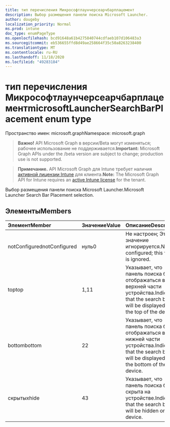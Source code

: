 ```yaml
---
title: тип перечисления Микрософтлаунчерсеарчбарплацемент
description: Выбор размещения панели поиска Microsoft Launcher.
author: dougeby
localization_priority: Normal
ms.prod: intune
doc_type: enumPageType
ms.openlocfilehash: bcd91648a61b4275840744cdfaeb107d106483a3
ms.sourcegitcommit: eb536655ffd8d49ae258664f35c50a8263238400
ms.translationtype: MT
ms.contentlocale: ru-RU
ms.lasthandoff: 11/18/2020
ms.locfileid: "49283184"
---
```

# <a name="microsoftlaunchersearchbarplacement-enum-type"></a><span data-ttu-id="8c733-103">тип перечисления Микрософтлаунчерсеарчбарплацемент</span><span class="sxs-lookup"><span data-stu-id="8c733-103">microsoftLauncherSearchBarPlacement enum type</span></span>

<span data-ttu-id="8c733-104">Пространство имен: microsoft.graph</span><span class="sxs-lookup"><span data-stu-id="8c733-104">Namespace: microsoft.graph</span></span>

> <span data-ttu-id="8c733-105">**Важно!** API Microsoft Graph в версии/Beta могут изменяться; рабочее использование не поддерживается.</span><span class="sxs-lookup"><span data-stu-id="8c733-105">**Important:** Microsoft Graph APIs under the /beta version are subject to change; production use is not supported.</span></span>

> <span data-ttu-id="8c733-106">**Примечание.** API Microsoft Graph для Intune требует наличия [активной лицензии Intune](https://go.microsoft.com/fwlink/?linkid=839381) для клиента.</span><span class="sxs-lookup"><span data-stu-id="8c733-106">**Note:** The Microsoft Graph API for Intune requires an [active Intune license](https://go.microsoft.com/fwlink/?linkid=839381) for the tenant.</span></span>

<span data-ttu-id="8c733-107">Выбор размещения панели поиска Microsoft Launcher.</span><span class="sxs-lookup"><span data-stu-id="8c733-107">Microsoft Launcher Search Bar Placement selection.</span></span>

## <a name="members"></a><span data-ttu-id="8c733-108">Элементы</span><span class="sxs-lookup"><span data-stu-id="8c733-108">Members</span></span>
|<span data-ttu-id="8c733-109">Элемент</span><span class="sxs-lookup"><span data-stu-id="8c733-109">Member</span></span>|<span data-ttu-id="8c733-110">Значение</span><span class="sxs-lookup"><span data-stu-id="8c733-110">Value</span></span>|<span data-ttu-id="8c733-111">Описание</span><span class="sxs-lookup"><span data-stu-id="8c733-111">Description</span></span>|
|:---|:---|:---|
|<span data-ttu-id="8c733-112">notConfigured</span><span class="sxs-lookup"><span data-stu-id="8c733-112">notConfigured</span></span>|<span data-ttu-id="8c733-113">нуль</span><span class="sxs-lookup"><span data-stu-id="8c733-113">0</span></span>|<span data-ttu-id="8c733-114">Не настроен; Это значение игнорируется.</span><span class="sxs-lookup"><span data-stu-id="8c733-114">Not configured; this value is ignored.</span></span>|
|<span data-ttu-id="8c733-115">top</span><span class="sxs-lookup"><span data-stu-id="8c733-115">top</span></span>|<span data-ttu-id="8c733-116">1,1</span><span class="sxs-lookup"><span data-stu-id="8c733-116">1</span></span>|<span data-ttu-id="8c733-117">Указывает, что панель поиска будет отображаться в верхней части устройства.</span><span class="sxs-lookup"><span data-stu-id="8c733-117">Indicates that the search bar will be displayed on the top of the device.</span></span>|
|<span data-ttu-id="8c733-118">bottom</span><span class="sxs-lookup"><span data-stu-id="8c733-118">bottom</span></span>|<span data-ttu-id="8c733-119">2</span><span class="sxs-lookup"><span data-stu-id="8c733-119">2</span></span>|<span data-ttu-id="8c733-120">Указывает, что панель поиска будет отображаться в нижней части устройства.</span><span class="sxs-lookup"><span data-stu-id="8c733-120">Indicates that the search bar will be displayed on the bottom of the device.</span></span>|
|<span data-ttu-id="8c733-121">скрытых</span><span class="sxs-lookup"><span data-stu-id="8c733-121">hide</span></span>|<span data-ttu-id="8c733-122">4</span><span class="sxs-lookup"><span data-stu-id="8c733-122">3</span></span>|<span data-ttu-id="8c733-123">Указывает, что панель поиска будет скрыта на устройстве.</span><span class="sxs-lookup"><span data-stu-id="8c733-123">Indicates that the search bar will be hidden on the device.</span></span>|




